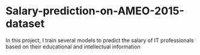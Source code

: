 # Salary-prediction-on-AMEO-2015-dataset
In this project, I train several models to predict the salary of IT professionals based on their educational and intellectual information 
